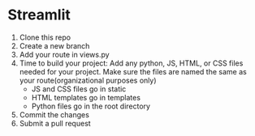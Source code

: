# Streamlit

1. Clone this repo
2. Create a new branch
3. Add your route in views.py
4. Time to build your project:
   Add any python, JS, HTML, or CSS files needed for your project.
   Make sure the files are named the same as your route(organizational purposes only)
   - JS and CSS files go in static
   - HTML templates go in templates
   - Python files go in the root directory
5. Commit the changes
6. Submit a pull request
